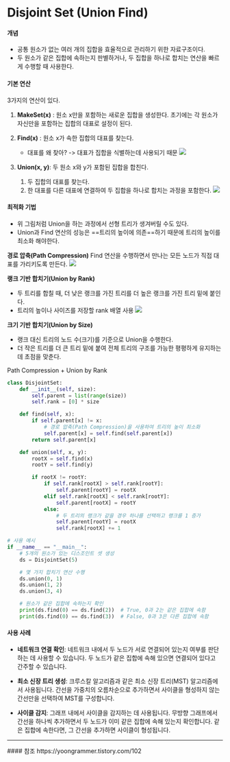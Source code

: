 
# Disjoint Set (Union Find)
#### 개념
- 공통 원소가 없는 여러 개의 집합을 효율적으로 관리하기 위한 자료구조이다. 
- 두 원소가 같은 집합에 속하는지 판별하거나, 두 집합을 하나로 합치는 연산을 빠르게 수행할 때 사용한다. 

#### 기본 연산

3가지의 연산이 있다. 
1. **MakeSet(x)** : 원소 x만을 포함하는 새로운 집합을 생성한다. 초기에는 각 원소가 자신만을 포함하는 집합의 대표로 설정이 된다. 
2. **Find(x)** : 원소 x가 속한 집합의 대표를 찾는다. 
	- 대표를 왜 찾아? -> 대표가 집합을 식별하는데 사용되기 때문
![](https://csocrates-s3.s3.ap-northeast-2.amazonaws.com/Disjoint%20Set%20/%20Pasted%20image%2020240306164804.png)
		
3. **Union(x, y)**: 두 원소 x와 y가 포함된 집합을 합친다. 
	1. 두 집합의 대표를 찾는다. 
	2. 한 대표를 다른 대표에 연결하여 두 집합을 하나로 합치는 과정을 포함한다. 
![](https://csocrates-s3.s3.ap-northeast-2.amazonaws.com/Disjoint%20Set%20/%20Pasted%20image%2020240306165121.png)

#### 최적화 기법
- 위 그림처럼 Union을 하는 과정에서 선형 트리가 생겨버릴 수도 있다. 
- Union과 Find 연산의 성능은 ==트리의 높이에 의존==하기 때문에 트리의 높이를 최소화 해야한다. 

**경로 압축(Path Compression)**
Find 연산을 수행하면서 만나는 모든 노드가 직접 대표를 가리키도록 만든다. 
![](https://csocrates-s3.s3.ap-northeast-2.amazonaws.com/Disjoint%20Set%20/%20Pasted%20image%2020240306165652.png)

**랭크 기반 합치기(Union by Rank)**
- 두 트리를 합칠 때, 더 낮은 랭크를 가진 트리를 더 높은 랭크를 가진 트리 밑에 붙인다. 
- 트리의 높이나 사이즈를 저장할 rank 배열 사용
![](https://csocrates-s3.s3.ap-northeast-2.amazonaws.com/Disjoint%20Set%20/%20Pasted%20image%2020240306165955.png)

**크기 기반 합치기(Union by Size)**
- 랭크 대신 트리의 노드 수(크기)를 기준으로 Union을 수행한다. 
- 더 작은 트리를 더 큰 트리 밑에 붙여 전체 트리의 구조를 가능한 평평하게 유지하는 데 초점을 맞춘다. 


Path Compression + Union by Rank 
```python
class DisjointSet:
    def __init__(self, size):
        self.parent = list(range(size))
        self.rank = [0] * size

    def find(self, x):
        if self.parent[x] != x:
            # 경로 압축(Path Compression)을 사용하여 트리의 높이 최소화
            self.parent[x] = self.find(self.parent[x])
        return self.parent[x]

    def union(self, x, y):
        rootX = self.find(x)
        rootY = self.find(y)

        if rootX != rootY:
            if self.rank[rootX] > self.rank[rootY]:
                self.parent[rootY] = rootX
            elif self.rank[rootX] < self.rank[rootY]:
                self.parent[rootX] = rootY
            else:
                # 두 트리의 랭크가 같을 경우 하나를 선택하고 랭크를 1 증가
                self.parent[rootY] = rootX
                self.rank[rootX] += 1

# 사용 예시
if __name__ == "__main__":
    # 5개의 원소가 있는 디스조인트 셋 생성
    ds = DisjointSet(5)

    # 몇 가지 합치기 연산 수행
    ds.union(0, 1)
    ds.union(1, 2)
    ds.union(3, 4)

    # 원소가 같은 집합에 속하는지 확인
    print(ds.find(0) == ds.find(2))  # True, 0과 2는 같은 집합에 속함
    print(ds.find(0) == ds.find(3))  # False, 0과 3은 다른 집합에 속함

```

#### 사용 사례

- **네트워크 연결 확인**: 네트워크 내에서 두 노드가 서로 연결되어 있는지 여부를 판단하는 데 사용할 수 있습니다. 두 노드가 같은 집합에 속해 있으면 연결되어 있다고 간주할 수 있습니다.

-  **최소 신장 트리 생성**: 크루스칼 알고리즘과 같은 최소 신장 트리(MST) 알고리즘에서 사용됩니다. 간선을 가중치의 오름차순으로 추가하면서 사이클을 형성하지 않는 간선만을 선택하여 MST를 구성합니다.

- **사이클 감지**: 그래프 내에서 사이클을 감지하는 데 사용됩니다. 무방향 그래프에서 간선을 하나씩 추가하면서 두 노드가 이미 같은 집합에 속해 있는지 확인합니다. 같은 집합에 속한다면, 그 간선을 추가하면 사이클이 형성됩니다.



<hr>
#### 참조
https://yoongrammer.tistory.com/102



